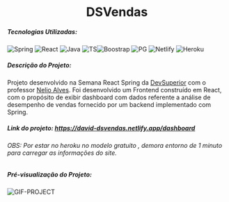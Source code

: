 <h1><center>DSVendas</center></h1>

##### Tecnologias Utilizadas:

![Spring](https://img.shields.io/badge/spring%20-%236DB33F.svg?&style=for-the-badge&logo=spring&logoColor=white) ![React](https://img.shields.io/badge/react%20-%2320232a.svg?&style=for-the-badge&logo=react&logoColor=%2361DAFB) ![Java](https://img.shields.io/badge/java-%23ED8B00.svg?&style=for-the-badge&logo=java&logoColor=white) ![TS](https://img.shields.io/badge/typescript%20-%23007ACC.svg?&style=for-the-badge&logo=typescript&logoColor=white)![Boostrap](https://img.shields.io/badge/bootstrap%20-%23563D7C.svg?&style=for-the-badge&logo=bootstrap&logoColor=white) ![PG](https://img.shields.io/badge/postgres-%23316192.svg?&style=for-the-badge&logo=postgresql&logoColor=white) ![Netlify](https://img.shields.io/badge/Netlify-00C7B7?style=for-the-badge&logo=netlify&logoColor=white) ![Heroku](https://img.shields.io/badge/Heroku-430098?style=for-the-badge&logo=heroku&logoColor=white)

##### Descrição do Projeto:

Projeto desenvolvido na Semana React Spring da [DevSuperior](https://www.linkedin.com/company/devsuperior/) com o professor [Nelio Alves](https://www.linkedin.com/in/ACoAAAR0kfwBakUtzES40pyxgNHqPbqWKtPgXz8). Foi desenvolvido um Frontend construído em React, com o propósito de exibir dashboard com dados referente a análise de desempenho de vendas fornecido por um backend implementado com Spring.



##### Link do projeto: https://david-dsvendas.netlify.app/dashboard

###### OBS: Por estar no heroku no modelo gratuito , demora entorno de 1 minuto para carregar as informações do site.



##### Pré-visualização do Projeto:

![GIF-PROJECT](./preview-project/preview.gif)





